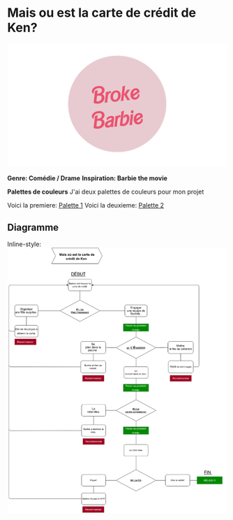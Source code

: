 
# Mais ou est la carte de crédit de Ken? 

![Mon logo](assets/logo.png)

**Genre: Comédie / Drame**
**Inspiration: Barbie the movie** 

**Palettes de couleurs**
J'ai deux palettes de couleurs pour mon projet

Voici la premiere:    [Palette 1](https://coolors.co/palette/cdb4db-ffc8dd-ffafcc-bde0fe-a2d2ff)
Voici la deuxieme:  [Palette 2](https://coolors.co/palette/70d6ff-ff70a6-ff9770-ffd670-e9ff70)


## Diagramme

Inline-style: 
![Diagramme](assets/schema.png)
